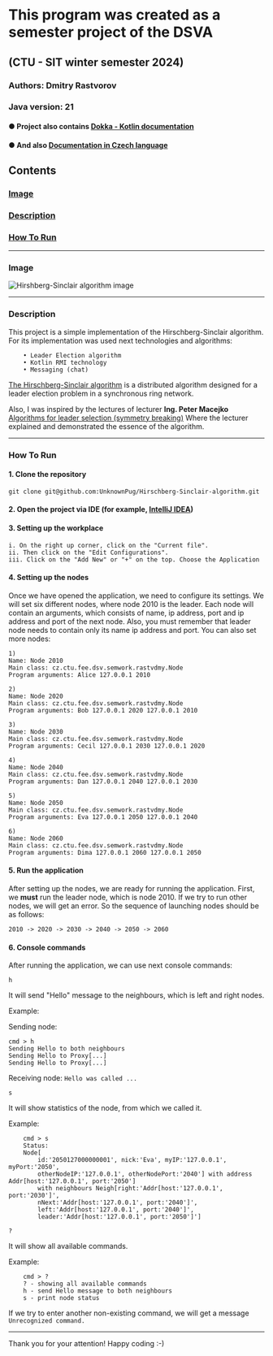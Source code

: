 # This program was created as a semester project of the DSVA

## (CTU - SIT winter semester 2024)

### Authors: Dmitry Rastvorov

### Java version: 21

#### ● Project also contains [Dokka - Kotlin documentation](https://unknownpug.github.io/Hirschberg-Sinclair-algorithm/dokka/index.html)
#### ● And also [Documentation in Czech language]()

## Contents

### [Image](#image)

### [Description](#description)

### [How To Run](#howtorun)

-- -- --

### <a name="image"></a> Image
![Hirshberg-Sinclair algorithm image](https://github.com/UnknownPug/Hirschberg-Sinclair-algorithm/assets/73190129/d9fcfccd-3a34-4575-8b05-909eb9fc44ad)

-- -- --

### <a name="description"></a> Description

This project is a simple implementation of the Hirschberg-Sinclair algorithm.
For its implementation was used next technologies and algorithms:

        • Leader Election algorithm
        • Kotlin RMI technology
        • Messaging (chat)

[The Hirschberg-Sinclair algorithm](https://en.wikipedia.org/wiki/Hirschberg–Sinclair_algorithm) is a distributed
algorithm designed for a leader election problem
in a synchronous ring network.

Also, I was inspired by the lectures of lecturer **Ing. Peter
Macejko** [Algorithms for leader selection (symmetry breaking)](https://moodle.fel.cvut.cz/pluginfile.php/410378/mod_label/intro/dsv_pr.07_LE_v2.3_en.pdf)
Where the lecturer explained and demonstrated the essence of the algorithm.

-- -- --

### <a name="howtorun"></a> How To Run

#### 1. Clone the repository

```shell
git clone git@github.com:UnknownPug/Hirschberg-Sinclair-algorithm.git
```

#### 2. Open the project via IDE (for example, [IntelliJ IDEA](https://www.jetbrains.com/idea/))

#### 3. Setting up the workplace

    i. On the right up corner, click on the "Current file".
    ii. Then click on the "Edit Configurations".
    iii. Click on the "Add New" or "+" on the top. Choose the Application

#### 4. Setting up the nodes

Once we have opened the application, we need to configure its settings.
We will set six different nodes, where node 2010 is the leader.
Each node will contain an arguments, which consists of name, ip address, port and ip address and port of the next node.
Also, you must remember that leader node needs to contain only its name ip address and port.
You can also set more nodes:

```
1)
Name: Node 2010
Main class: cz.ctu.fee.dsv.semwork.rastvdmy.Node
Program arguments: Alice 127.0.0.1 2010

2)
Name: Node 2020
Main class: cz.ctu.fee.dsv.semwork.rastvdmy.Node
Program arguments: Bob 127.0.0.1 2020 127.0.0.1 2010

3)
Name: Node 2030
Main class: cz.ctu.fee.dsv.semwork.rastvdmy.Node
Program arguments: Cecil 127.0.0.1 2030 127.0.0.1 2020

4)
Name: Node 2040
Main class: cz.ctu.fee.dsv.semwork.rastvdmy.Node
Program arguments: Dan 127.0.0.1 2040 127.0.0.1 2030

5)
Name: Node 2050
Main class: cz.ctu.fee.dsv.semwork.rastvdmy.Node
Program arguments: Eva 127.0.0.1 2050 127.0.0.1 2040

6)
Name: Node 2060
Main class: cz.ctu.fee.dsv.semwork.rastvdmy.Node
Program arguments: Dima 127.0.0.1 2060 127.0.0.1 2050
```

#### 5. Run the application

After setting up the nodes, we are ready for running the application.
First, we **must** run the leader node, which is node 2010. If we try to run other nodes, we will get an error.
So the sequence of launching nodes should be as follows:

    2010 -> 2020 -> 2030 -> 2040 -> 2050 -> 2060

#### 6. Console commands

After running the application, we can use next console commands:

 ```shell
 h
 ```

It will send "Hello" message to the neighbours, which is left and right nodes.

Example:

Sending node:

    cmd > h
    Sending Hello to both neighbours
    Sending Hello to Proxy[...]
    Sending Hello to Proxy[...]

Receiving node: ```Hello was called ...```

```shell
s
```

It will show statistics of the node, from which we called it.

Example:

        cmd > s
        Status: 
        Node[
            id:'2050127000000001', nick:'Eva', myIP:'127.0.0.1', myPort:'2050',
            otherNodeIP:'127.0.0.1', otherNodePort:'2040'] with address Addr[host:'127.0.0.1', port:'2050']
            with neighbours Neigh[right:'Addr[host:'127.0.0.1', port:'2030']',
            nNext:'Addr[host:'127.0.0.1', port:'2040']',
            left:'Addr[host:'127.0.0.1', port:'2040']', 
            leader:'Addr[host:'127.0.0.1', port:'2050']']

```shell
?
```
It will show all available commands.

Example:
        
        cmd > ?
        ? - showing all available commands
        h - send Hello message to both neighbours
        s - print node status

If we try to enter another non-existing command, we will get a message ```Unrecognized command.``` 

-- -- --
Thank you for your attention! Happy coding :-)

